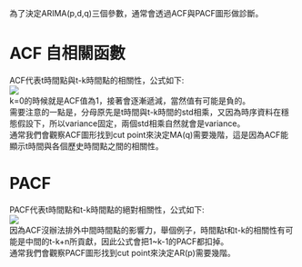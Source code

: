 為了決定ARIMA(p,d,q)三個參數，通常會透過ACF與PACF圖形做診斷。  

# ACF 自相關函數
ACF代表t時間點與t-k時間點的相關性，公式如下:  
<img src="https://latex.codecogs.com/png.image?\inline&space;\dpi{110}ACF(k)=\frac{Cov(X_t,X_{t-k})}{Var(X_t)}"/>  
k=0的時候就是ACF值為1，接著會逐漸遞減，當然值有可能是負的。  
需要注意的一點是，分母原先是t時間與t-k時間的std相乘，又因為時序資料在穩態假設下，所以variance固定，兩個std相乘自然就會是variance。  
通常我們會觀察ACF圖形找到cut point來決定MA(q)需要幾階，這是因為ACF能顯示t時間與各個歷史時間點之間的相關性。  

# PACF
PACF代表t時間點和t-k時間點的絕對相關性，公式如下:  
<img src="https://latex.codecogs.com/png.image?\inline&space;\dpi{110}PACF(k)=\frac{Cov(X_t,X_{t-k})-\sum_{i=1}^{k-1}PACF(i)*Cov(X_{t-i},X_{t-k})}{1-\sum_{i=1}^{k-1}PACF(i)*PACF(i)}"/>  
因為ACF沒辦法排外中間時間點的影響力，舉個例子，時間點t和t-k的相關性有可能是中間的t-k+n所貢獻，因此公式會把1~k-1的PACF都扣掉。  
通常我們會觀察PACF圖形找到cut point來決定AR(p)需要幾階。  
